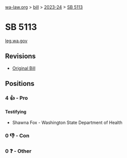 [wa-law.org](/) > [bill](/bill/) > [2023-24](/bill/2023-24/) > [SB 5113](/bill/2023-24/sb/5113/)

# SB 5113
[leg.wa.gov](https://app.leg.wa.gov/billsummary?BillNumber=5113&Year=2023&Initiative=false)

## Revisions
* [Original Bill](1/)

## Positions
### 4 👍 - Pro
#### Testifying
* Shawna Fox - Washington State Department of Health

### 0 👎 - Con

### 0 ❓ - Other
